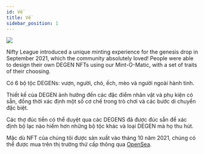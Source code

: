 ```yaml
---
id: Về
title: Về
sidebar_position: 1
---
```


![](/img/mintomatic.gif)

Nifty League introduced a unique minting experience for the genesis drop in September 2021, which the community absolutely loved! People were able to design their own DEGEN NFTs using our Mint-O-Matic, with a set of traits of their choosing.

Có 6 bộ tộc DEGENs: vượn, người, chó, ếch, mèo và người ngoài hành tinh.

Thiết kế của DEGEN ảnh hưởng đến các đặc điểm nhân vật và phụ kiện có sẵn, đồng thời xác định một số cơ chế trong trò chơi và các bước di chuyển đặc biệt.

Các thợ đúc tiền có thể duyệt qua các DEGENS đã được đúc sẵn để xác định bộ lạc nào hiếm hơn những bộ tộc khác và loại DEGEN mà họ thu hút.

Mặc dù NFT của chúng tôi được sản xuất vào tháng 10 năm 2021, chúng có thể được mua trên thị trường thứ cấp thông qua [OpenSea](https://opensea.io/collection/niftydegen).
